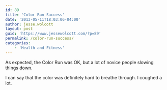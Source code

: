 ```yaml
---
id: 89
title: 'Color Run Success'
date: '2013-05-11T18:03:06-04:00'
author: jesse.wolcott
layout: post
guid: 'https://www.jessewolcott.com/?p=89'
permalink: /color-run-success/
categories:
    - 'Health and Fitness'
---
```


As expected, the Color Run was OK, but a lot of novice people slowing things down.

I can say that the color was definitely hard to breathe through. I coughed a lot.